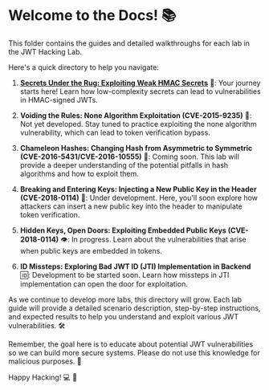 # Welcome to the Docs! 📚

This folder contains the guides and detailed walkthroughs for each lab in the JWT Hacking Lab.

Here's a quick directory to help you navigate:

1. **[Secrets Under the Rug: Exploiting Weak HMAC Secrets](1-SECRETS-UNDER-THE-RUG.md)** 🤫: Your journey starts here! Learn how low-complexity secrets can lead to vulnerabilities in HMAC-signed JWTs.

2. **Voiding the Rules: None Algorithm Exploitation (CVE-2015-9235)** 🚫: Not yet developed. Stay tuned to practice exploiting the none algorithm vulnerability, which can lead to token verification bypass.

3. **Chameleon Hashes: Changing Hash from Asymmetric to Symmetric (CVE-2016-5431/CVE-2016-10555)** 🔀: Coming soon. This lab will provide a deeper understanding of the potential pitfalls in hash algorithms and how to exploit them.

4. **Breaking and Entering Keys: Injecting a New Public Key in the Header (CVE-2018-0114)** 🔑: Under development. Here, you'll soon explore how attackers can insert a new public key into the header to manipulate token verification.

5. **Hidden Keys, Open Doors: Exploiting Embedded Public Keys (CVE-2018-0114)** 👁️: In progress. Learn about the vulnerabilities that arise when public keys are embedded in tokens.

6. **ID Missteps: Exploring Bad JWT ID (JTI) Implementation in Backend** 🆔: Development to be started soon. Learn how missteps in JTI implementation can open the door for exploitation.

As we continue to develop more labs, this directory will grow. Each lab guide will provide a detailed scenario description, step-by-step instructions, and expected results to help you understand and exploit various JWT vulnerabilities. 🛠️

Remember, the goal here is to educate about potential JWT vulnerabilities so we can build more secure systems. Please do not use this knowledge for malicious purposes. 🙏

Happy Hacking! 💻 🎉